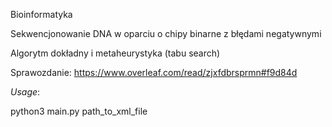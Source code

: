 Bioinformatyka

Sekwencjonowanie DNA w oparciu o chipy binarne z błędami negatywnymi

Algorytm dokładny i metaheurystyka (tabu search)

Sprawozdanie: https://www.overleaf.com/read/zjxfdbrsprmn#f9d84d

_Usage_:

python3 main.py path_to_xml_file
